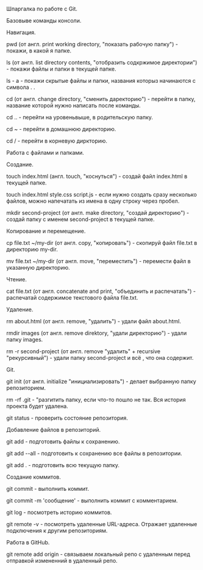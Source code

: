 Шпаргалка по работе с Git.

Базовыве команды консоли.

Навигация.

pwd (от англ. print working directory, "показать рабочую папку") - покажи, в какой я папке.

ls (от англ. list directory contents, "отобразить содкржимое директории") - покажи файлы и папки в текущей папке.

ls - a - покажи скрытые файлы и папки, названия которыз начинаются с символа . .

cd (от англ. change directory, "сменить даректорию") - перейти в папку, название которой нужно написать после команды.

cd .. - перейти на уровеньвыше, в родительскую папку.

cd ~ - перейти в домашнюю директорию.

cd / - перейти в корневую диркторию.

Работа с файлами и папками.

Создание.

touch index.html (англ. touch, "коснуться") - создай файл index.html в текущей папке.

touch index.html style.css script.js - если нужно создать сразу несколько файлов, можно напечатать из имена в одну строку через пробел.

mkdir second-project (от англ. make directory, "создай директорию") - создай папку с именем second-project в текущей папке.

Копирование и перемещение.

cp file.txt ~/my-dir (от англ. copy, "копировать") - скопируй файл file.txt в директорию my-dir.

mv file.txt ~/my-dir (от англ. move, "переместить") - перемести файл в указанную директорию.

Чтение.

cat file.txt (от англ. concatenate and print, "объединить и распечатать") - распечатай содержимое текстового файла file.txt.

Удаление.

rm about.html (от англ. remove, "удалить") - удали файл about.html.

rmdir images (от англ. remove direktory, "удали директорию") - удали папку images.

rm -r second-project (от англ. remove "удалить" + recursive "рекурсивный") - удали папку second-project и всё , что она содержит.

Git.

git init (от англ. initialize "инициализировать") - делает выбранную папку репозиторием.

rm -rf .git - "разгитить папку, если что-то пошло не так. Вся история проекта будет удалена.

git status - проверить состояние репозитория.

Добавление файлов в репозиторий.

git add - подготовить файлы к сохранению.

git add --all - подготовить к сохранению все файлы в репозитории.

git add . - подготовить всю текущую папку.

Создание коммитов.

git commit - выполнить коммит.

git commit -m 'сообщение' - выполнить коммит с комментарием.

git log - посмотреть историю коммитов.

git remote -v - посмотреть удаленные URL-адреса. Отражает удаленные подключения к другим репозиториям.

Работа в GitHub.

git remote add origin - связываем локальный репо с удаленным перед отправкой измененний в удаленный репо.


 

